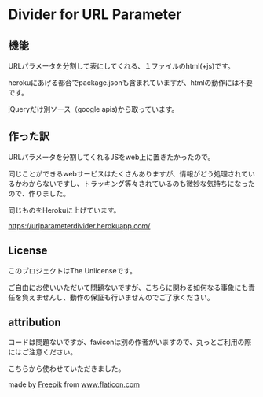 # Divider for URL Parameter
## 機能
URLパラメータを分割して表にしてくれる、１ファイルのhtml(+js)です。

herokuにあげる都合でpackage.jsonも含まれていますが、htmlの動作には不要です。

jQueryだけ別ソース（google apis)から取っています。

## 作った訳
URLパラメータを分割してくれるJSをweb上に置きたかったので。

同じことができるwebサービスはたくさんありますが、情報がどう処理されているかわからないですし、トラッキング等々されているのも微妙な気持ちになったので、作りました。

同じものをHerokuに上げています。

https://urlparameterdivider.herokuapp.com/

## License
このプロジェクトはThe Unlicenseです。

ご自由にお使いいただいて問題ないですが、こちらに関わる如何なる事象にも責任を負えませんし、動作の保証も行いませんのでご了承ください。

## attribution
コードは問題ないですが、faviconは別の作者がいますので、丸っとご利用の際にはご注意ください。

こちらから使わせていただきました。

made by [Freepik](https://www.freepik.com/) from www.flaticon.com
